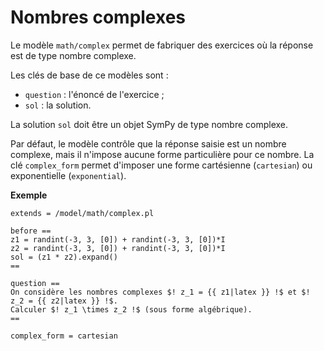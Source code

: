 # Nombres complexes

Le modèle `math/complex` permet de fabriquer des exercices où la réponse est de type nombre complexe.

Les clés de base de ce modèles sont :

  * `question` : l'énoncé de l'exercice ;
  * `sol` : la solution.

La solution `sol` doit être un objet SymPy de type nombre complexe.

Par défaut, le modèle contrôle que la réponse saisie est un nombre complexe, mais il n'impose aucune forme particulière pour ce nombre. La clé `complex_form` permet d'imposer une forme cartésienne (`cartesian`) ou exponentielle (`exponential`).

**Exemple**

```
extends = /model/math/complex.pl

before ==
z1 = randint(-3, 3, [0]) + randint(-3, 3, [0])*I
z2 = randint(-3, 3, [0]) + randint(-3, 3, [0])*I
sol = (z1 * z2).expand()
==

question ==
On considère les nombres complexes $! z_1 = {{ z1|latex }} !$ et $! z_2 = {{ z2|latex }} !$. 
Calculer $! z_1 \times z_2 !$ (sous forme algébrique).
==

complex_form = cartesian
```
